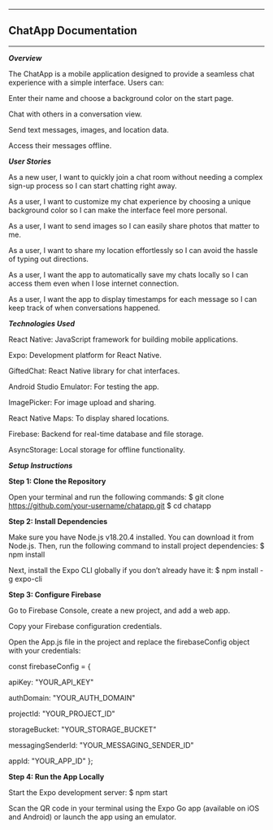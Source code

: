 ***

## ChatApp Documentation

***

***Overview***

The ChatApp is a mobile application designed to provide a seamless chat experience with a simple interface. Users can:

Enter their name and choose a background color on the start page.

Chat with others in a conversation view.

Send text messages, images, and location data.

Access their messages offline.

***User Stories***

As a new user, I want to quickly join a chat room without needing a complex sign-up process so I can start chatting right away.

As a user, I want to customize my chat experience by choosing a unique background color so I can make the interface feel more personal.

As a user, I want to send images so I can easily share photos that matter to me.

As a user, I want to share my location effortlessly so I can avoid the hassle of typing out directions.

As a user, I want the app to automatically save my chats locally so I can access them even when I lose internet connection.

As a user, I want the app to display timestamps for each message so I can keep track of when conversations happened.

***Technologies Used***

React Native: JavaScript framework for building mobile applications.

Expo: Development platform for React Native.

GiftedChat: React Native library for chat interfaces.

Android Studio Emulator: For testing the app.

ImagePicker: For image upload and sharing.

React Native Maps: To display shared locations.

Firebase: Backend for real-time database and file storage.

AsyncStorage: Local storage for offline functionality.

***Setup Instructions***

**Step 1: Clone the Repository**

Open your terminal and run the following commands:
$ git clone https://github.com/your-username/chatapp.git
$ cd chatapp

**Step 2: Install Dependencies**

Make sure you have Node.js v18.20.4 installed. You can download it from Node.js. Then, run the following command to install project dependencies:
$ npm install

Next, install the Expo CLI globally if you don’t already have it:
$ npm install -g expo-cli

**Step 3: Configure Firebase**

Go to Firebase Console, create a new project, and add a web app.

Copy your Firebase configuration credentials.

Open the App.js file in the project and replace the firebaseConfig object with your credentials:

const firebaseConfig = {
  
  apiKey: "YOUR_API_KEY"

  authDomain: "YOUR_AUTH_DOMAIN"

  projectId: "YOUR_PROJECT_ID"

  storageBucket: "YOUR_STORAGE_BUCKET"

  messagingSenderId: "YOUR_MESSAGING_SENDER_ID"

  appId: "YOUR_APP_ID"
};

**Step 4: Run the App Locally**

Start the Expo development server:
$ npm start

Scan the QR code in your terminal using the Expo Go app (available on iOS and Android) or launch the app using an emulator.
